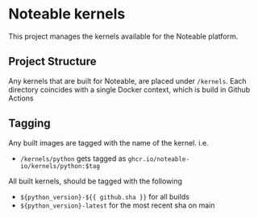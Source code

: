 # Noteable kernels

This project manages the kernels available for the Noteable platform. 

## Project Structure

Any kernels that are built for Noteable, are placed under `/kernels`. Each directory 
coincides with a single Docker context, which is build in Github Actions

## Tagging 

Any built images are tagged with the name of the kernel. i.e. 
- `/kernels/python` gets tagged as `ghcr.io/noteable-io/kernels/python:$tag`

All built kernels, should be tagged with the following
- `${python_version}-${{ github.sha }}` for all builds 
- `${python_version}-latest` for the most recent sha on main
